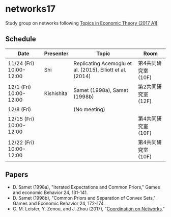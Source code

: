 # networks17
Study group on networks
following [Topics in Economic Theory (2017 A1)](http://www.oyama.e.u-tokyo.ac.jp/theory17/)

## Schedule

| Date                    | Presenter  | Topic                                                      | Room              |
| ----------------------- | ---------- | ---------------------------------------------------------- | ----------------- |
| 11/24 (Fri) 10:00-12:00 | Shi        | Replicating Acemoglu et al. (2015), Elliott et al. (2014)  | 第4共同研究室 (10F) |
| 12/1 (Fri) 10:00-12:00  | Kishishita | Samet (1998a), Samet (1998b)                               | 第2共同研究室 (12F) |
| 12/8 (Fri)              |            | (No meeting)                                               |                   |
| 12/15 (Fri) 10:00-12:00 |            |                                                            | 第4共同研究室 (10F) |
| 12/22 (Fri) 10:00-12:00 |            |                                                            | 第4共同研究室 (10F) |

## Papers

* D. Samet (1998a),
  "Iterated Expectations and Common Priors," Games and economic Behavior 24, 131-141.
* D. Samet (1998b),
  "Common Priors and Separation of Convex Sets," Games and Economic Behavior 24, 172-174.
* C. M. Leister, Y. Zenou, and J. Zhou (2017),
  "[Coordination on Networks](https://ssrn.com/abstract=3061825)."
